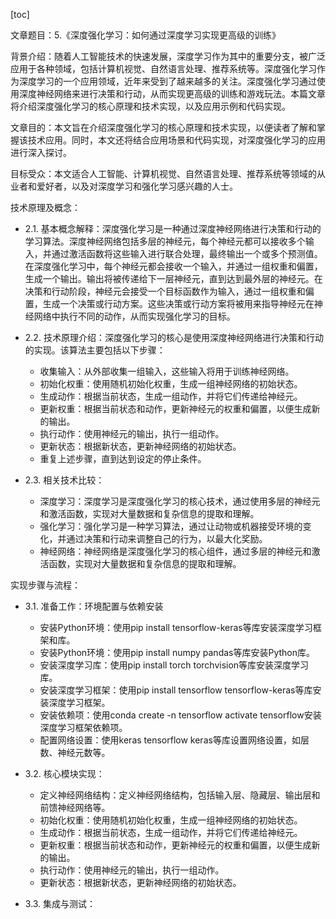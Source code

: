 
[toc]                    
                
                
文章题目：5.《深度强化学习：如何通过深度学习实现更高级的训练》

背景介绍：随着人工智能技术的快速发展，深度学习作为其中的重要分支，被广泛应用于各种领域，包括计算机视觉、自然语言处理、推荐系统等。深度强化学习作为深度学习的一个应用领域，近年来受到了越来越多的关注。深度强化学习通过使用深度神经网络来进行决策和行动，从而实现更高级的训练和游戏玩法。本篇文章将介绍深度强化学习的核心原理和技术实现，以及应用示例和代码实现。

文章目的：本文旨在介绍深度强化学习的核心原理和技术实现，以便读者了解和掌握该技术应用。同时，本文还将结合应用场景和代码实现，对深度强化学习的应用进行深入探讨。

目标受众：本文适合人工智能、计算机视觉、自然语言处理、推荐系统等领域的从业者和爱好者，以及对深度学习和强化学习感兴趣的人士。

技术原理及概念：

- 2.1. 基本概念解释：深度强化学习是一种通过深度神经网络进行决策和行动的学习算法。深度神经网络包括多层的神经元，每个神经元都可以接收多个输入，并通过激活函数将这些输入进行联合处理，最终输出一个或多个预测值。在深度强化学习中，每个神经元都会接收一个输入，并通过一组权重和偏置，生成一个输出。输出将被传递给下一层神经元，直到达到最外层的神经元。在决策和行动阶段，神经元会接受一个目标函数作为输入，通过一组权重和偏置，生成一个决策或行动方案。这些决策或行动方案将被用来指导神经元在神经网络中执行不同的动作，从而实现强化学习的目标。
- 2.2. 技术原理介绍：深度强化学习的核心是使用深度神经网络进行决策和行动的实现。该算法主要包括以下步骤：

  * 收集输入：从外部收集一组输入，这些输入将用于训练神经网络。
  * 初始化权重：使用随机初始化权重，生成一组神经网络的初始状态。
  * 生成动作：根据当前状态，生成一组动作，并将它们传递给神经元。
  * 更新权重：根据当前状态和动作，更新神经元的权重和偏置，以便生成新的输出。
  * 执行动作：使用神经元的输出，执行一组动作。
  * 更新状态：根据新状态，更新神经网络的初始状态。
  * 重复上述步骤，直到达到设定的停止条件。

- 2.3. 相关技术比较：

  * 深度学习：深度学习是深度强化学习的核心技术，通过使用多层的神经元和激活函数，实现对大量数据和复杂信息的提取和理解。
  * 强化学习：强化学习是一种学习算法，通过让动物或机器接受环境的变化，并通过决策和行动来调整自己的行为，以最大化奖励。
  * 神经网络：神经网络是深度强化学习的核心组件，通过多层的神经元和激活函数，实现对大量数据和复杂信息的提取和理解。

实现步骤与流程：

- 3.1. 准备工作：环境配置与依赖安装

  * 安装Python环境：使用pip install tensorflow-keras等库安装深度学习框架和库。
  * 安装Python环境：使用pip install numpy pandas等库安装Python库。
  * 安装深度学习库：使用pip install torch torchvision等库安装深度学习库。
  * 安装深度学习框架：使用pip install tensorflow tensorflow-keras等库安装深度学习框架。
  * 安装依赖项：使用conda create -n tensorflow activate tensorflow安装深度学习框架依赖项。
  * 配置网络设置：使用keras tensorflow keras等库设置网络设置，如层数、神经元数等。

- 3.2. 核心模块实现：

  * 定义神经网络结构：定义神经网络结构，包括输入层、隐藏层、输出层和前馈神经网络等。
  * 初始化权重：使用随机初始化权重，生成一组神经网络的初始状态。
  * 生成动作：根据当前状态，生成一组动作，并将它们传递给神经元。
  * 更新权重：根据当前状态和动作，更新神经元的权重和偏置，以便生成新的输出。
  * 执行动作：使用神经元的输出，执行一组动作。
  * 更新状态：根据新状态，更新神经网络的初始状态。

- 3.3. 集成与测试：

